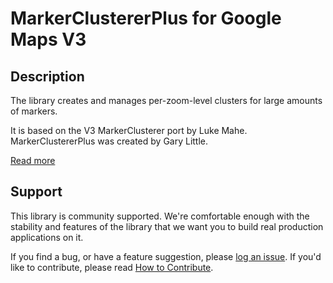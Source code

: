 MarkerClustererPlus for Google Maps V3
======================================

## Description

The library creates and manages per-zoom-level clusters for large amounts of markers.

It is based on the V3 MarkerClusterer port by Luke Mahe. MarkerClustererPlus was created by Gary Little.

[Read more][more]

## Support

This library is community supported. We're comfortable enough with the stability and features of
the library that we want you to build real production applications on it.

If you find a bug, or have a feature suggestion, please [log an issue][issues]. If you'd like to
contribute, please read [How to Contribute][contrib].

[issues]: https://github.com/googlemaps/v3-utility-library/issues
[contrib]: https://github.com/googlemaps/v3-utility-library/blob/master/markerclustererplus/CONTRIB.md
[more]: http://htmlpreview.github.io/?https://github.com/googlemaps/v3-utility-library/blob/master/markerclustererplus/docs/reference.html